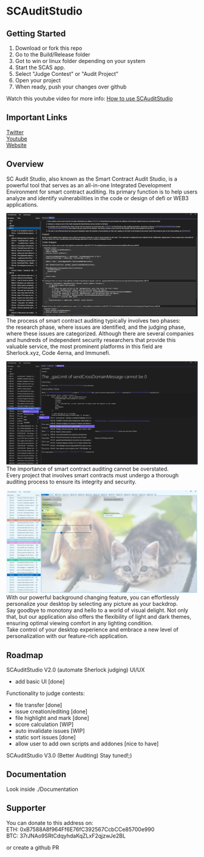 # SCAuditStudio

## Getting Started
1. Download or fork this repo  
2. Go to the Build/Release folder  
3. Got to win or linux folder depending on your system  
4. Start the SCAS app.
5. Select "Judge Contest" or "Audit Project"
6. Open your project
7. When ready, push your changes over github  
  
Watch this youtube video for more info: [How to use SCAuditStudio](https://www.youtube.com/watch?v=MoD9sPa7P9o)  

## Important Links  
[Twitter](https://twitter.com/SCAuditStudio)  
[Youtube](https://www.youtube.com/@SmartContractAuditStudio)  
[Website](http://scauditstudio.de/)

## Overview
SC Audit Studio, also known as the Smart Contract Audit Studio, is a powerful tool that serves as an all-in-one Integrated Development Environment for smart contract auditing. Its primary function is to help users analyze and identify vulnerabilities in the code or design of defi or WEB3 applications.

![screen](./Documentation/SCAuditStudioV2.0.png)
The process of smart contract auditing typically involves two phases:  
the research phase, where issues are identified, and the judging phase, where these issues are categorized. Although there are several companies and hundreds of independent security researchers that provide this valuable service, the most prominent platforms in this field are Sherlock.xyz, Code 4erna, and Immunefi.

![screen](./Documentation/SCAuditStudioV2.0Highlight.png)
The importance of smart contract auditing cannot be overstated.  
Every project that involves smart contracts must undergo a thorough auditing process to ensure its integrity and security.  
  
![screen](./Documentation/SCAuditStudioV2Settings.png)
With our powerful background changing feature, you can effortlessly personalize your desktop by selecting any picture as your backdrop.  
Say goodbye to monotony and hello to a world of visual delight. Not only that, but our application also offers the flexibility of light and dark themes, ensuring optimal viewing comfort in any lighting condition.  
Take control of your desktop experience and embrace a new level of personalization with our feature-rich application.   
## Roadmap
SCAuditStudio V2.0 (automate Sherlock judging)
UI/UX
- add basic UI [done]

Functionality to judge contests:
- file transfer [done]
- issue creation/editing [done]
- file highlight and mark [done]
- score calculation [WIP]
- auto invalidate issues [WIP]
- static sort issues [done]
- allow user to add own scripts and addones [nice to have]

SCAuditStudio V3.0 (Better Auditing)
Stay tuned!;)

## Documentation
Look inside ./Documentation 

## Supporter
You can donate to this address on:  
ETH: 0xB7588A8f964Ff6E76fC392567CcbCCe85700e990  
BTC: 37rJNAo9SRtCdqyhdaKqZLxF2qjzwJe2BL   

or create a github PR
